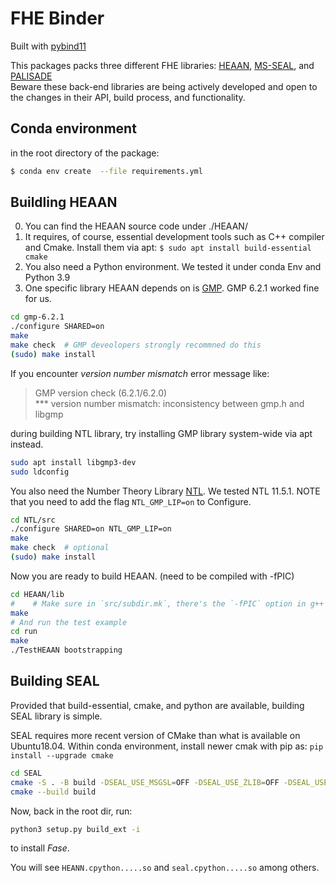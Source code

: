 FHE Binder
==============

Built with [pybind11](https://github.com/pybind/pybind11)

This packages packs three different FHE libraries: [HEAAN](https://github.com/snucrypto/HEAAN), [MS-SEAL](https://github.com/microsoft/SEAL), and [PALISADE](https://gitlab.com/palisade/palisade-release)  
Beware these back-end libraries are being actively developed and open to the changes in their API, build process, and functionality.


Conda environment
-----------------
in the root directory of the package:
```bash
$ conda env create  --file requirements.yml
```


Buildling HEAAN
---------------

0. You can find the HEAAN source code under ./HEAAN/
1. It requires, of course, essential development tools such as C++ compiler and Cmake. Install them via apt: `$ sudo apt install build-essential cmake`
2. You also need a Python environment. We tested it under conda Env and Python 3.9
3. One specific library HEAAN depends on is [GMP](https://ftp.gnu.org/gnu/gmp/). 
GMP 6.2.1 worked fine for us.

```bash
cd gmp-6.2.1
./configure SHARED=on 
make
make check  # GMP deveolopers strongly recommned do this
(sudo) make install 
```

If you encounter *version number mismatch* error message like:

> GMP version check (6.2.1/6.2.0)  
> *** version number mismatch: inconsistency between gmp.h and libgmp

during building NTL library, try installing GMP library system-wide via apt instead.
```bash
sudo apt install libgmp3-dev 
sudo ldconfig
```

You also need the Number Theory Library [NTL](https://libntl.org/download.html). We tested NTL 11.5.1. NOTE that you need to add the flag `NTL_GMP_LIP=on` to Configure.

```bash
cd NTL/src
./configure SHARED=on NTL_GMP_LIP=on
make
make check  # optional
(sudo) make install
```

Now you are ready to build HEAAN. (need to be compiled with -fPIC)

```bash
cd HEAAN/lib
#    # Make sure in `src/subdir.mk`, there's the `-fPIC` option in g++ call (Line 59)
make 
# And run the test example
cd run
make
./TestHEAAN bootstrapping
```

Building SEAL
-------------

Provided that build-essential, cmake, and python are available, building SEAL library is simple.

SEAL requires more recent version of CMake than what is available on Ubuntu18.04.
Within conda environment, install newer cmak with pip as:
`pip install --upgrade cmake`

```bash
cd SEAL
cmake -S . -B build -DSEAL_USE_MSGSL=OFF -DSEAL_USE_ZLIB=OFF -DSEAL_USE_ZSTD=OFF
cmake --build build
```

Now, back in the root dir, run:

```bash
python3 setup.py build_ext -i
```

to install *Fase*.

You will see `HEANN.cpython.....so` and `seal.cpython.....so` among others.
